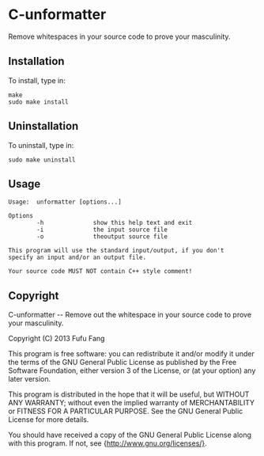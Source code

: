 C-unformatter
=============

Remove whitespaces in your source code to prove your masculinity.

Installation
------------
To install, type in:

    make
    sudo make install

Uninstallation
--------------
To uninstall, type in:

    sudo make uninstall

Usage
-----

    Usage:  unformatter [options...]

    Options
            -h              show this help text and exit
            -i              the input source file
            -o              theoutput source file

    This program will use the standard input/output, if you don't
    specify an input and/or an output file.

    Your source code MUST NOT contain C++ style comment!

Copyright
---------
C-unformatter -- Remove out the whitespace in your source code to prove
your masculinity.

Copyright (C) 2013  Fufu Fang

This program is free software: you can redistribute it and/or modify
it under the terms of the GNU General Public License as published by
the Free Software Foundation, either version 3 of the License, or
(at your option) any later version.

This program is distributed in the hope that it will be useful,
but WITHOUT ANY WARRANTY; without even the implied warranty of
MERCHANTABILITY or FITNESS FOR A PARTICULAR PURPOSE.  See the
GNU General Public License for more details.

You should have received a copy of the GNU General Public License
along with this program.  If not, see {http://www.gnu.org/licenses/}.
